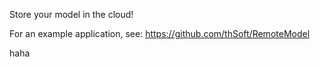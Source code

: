 Store your model in the cloud!

For an example application, see: https://github.com/thSoft/RemoteModel

haha
